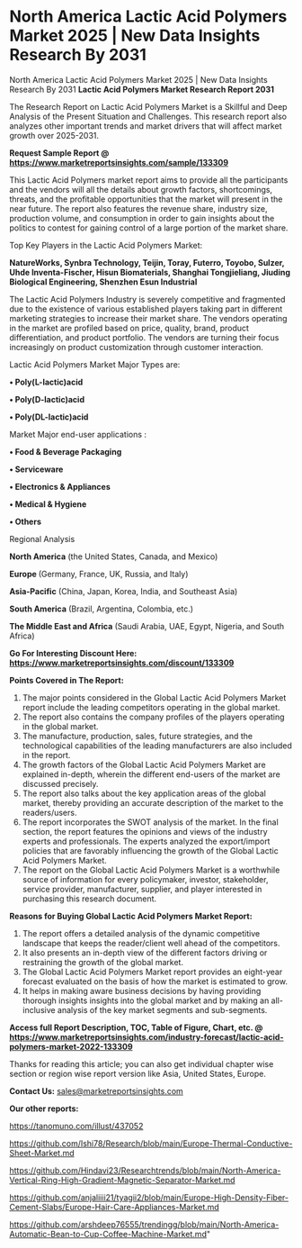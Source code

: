 # North America Lactic Acid Polymers Market 2025 | New Data Insights Research By 2031
North America Lactic Acid Polymers Market 2025 | New Data Insights Research By 2031
<strong>Lactic Acid Polymers Market Research Report 2031</strong>

The Research Report on Lactic Acid Polymers Market is a Skillful and Deep Analysis of the Present Situation and Challenges. This research report also analyzes other important trends and market drivers that will affect market growth over 2025-2031.

<strong>Request Sample Report @ <a href=https://www.marketreportsinsights.com/sample/133309>https://www.marketreportsinsights.com/sample/133309</a></strong>

This Lactic Acid Polymers market report aims to provide all the participants and the vendors will all the details about growth factors, shortcomings, threats, and the profitable opportunities that the market will present in the near future. The report also features the revenue share, industry size, production volume, and consumption in order to gain insights about the politics to contest for gaining control of a large portion of the market share.

Top Key Players in the Lactic Acid Polymers Market:

<strong>NatureWorks, Synbra Technology, Teijin, Toray, Futerro, Toyobo, Sulzer, Uhde Inventa-Fischer, Hisun Biomaterials, Shanghai Tongjieliang, Jiuding Biological Engineering, Shenzhen Esun Industrial</strong>

The Lactic Acid Polymers Industry is severely competitive and fragmented due to the existence of various established players taking part in different marketing strategies to increase their market share. The vendors operating in the market are profiled based on price, quality, brand, product differentiation, and product portfolio. The vendors are turning their focus increasingly on product customization through customer interaction.

Lactic Acid Polymers Market Major Types are:

<strong>• Poly(L-lactic)acid

• Poly(D-lactic)acid

• Poly(DL-lactic)acid</strong>

Market Major end-user applications :

<strong>• Food & Beverage Packaging

• Serviceware

• Electronics & Appliances

• Medical & Hygiene

• Others</strong>

Regional Analysis

</u><strong><b>North America</b></strong> (the United States, Canada, and Mexico)

<strong><b>Europe </b></strong>(Germany, France, UK, Russia, and Italy)

<strong><b>Asia-Pacific</b></strong> (China, Japan, Korea, India, and Southeast Asia)

<strong><b>South America</b></strong> (Brazil, Argentina, Colombia, etc.)

<strong><b>The Middle East and Africa</b></strong> (Saudi Arabia, UAE, Egypt, Nigeria, and South Africa)

<strong>Go For Interesting Discount Here: <a href=https://www.marketreportsinsights.com/discount/133309>https://www.marketreportsinsights.com/discount/133309</a></strong>

<strong>Points Covered in The Report:</strong>
<ol>
  <li>The major points considered in the Global Lactic Acid Polymers Market report include the leading competitors operating in the global market.</li>
  <li>The report also contains the company profiles of the players operating in the global market.</li>
  <li>The manufacture, production, sales, future strategies, and the technological capabilities of the leading manufacturers are also included in the report.</li>
  <li>The growth factors of the Global Lactic Acid Polymers Market are explained in-depth, wherein the different end-users of the market are discussed precisely.</li>
  <li>The report also talks about the key application areas of the global market, thereby providing an accurate description of the market to the readers/users.</li>
  <li>The report incorporates the SWOT analysis of the market. In the final section, the report features the opinions and views of the industry experts and professionals. The experts analyzed the export/import policies that are favorably influencing the growth of the Global Lactic Acid Polymers Market.</li>
  <li>The report on the Global Lactic Acid Polymers Market is a worthwhile source of information for every policymaker, investor, stakeholder, service provider, manufacturer, supplier, and player interested in purchasing this research document.</li>
</ol>
<strong>Reasons for Buying Global Lactic Acid Polymers Market Report:</strong>

<ol>
  <li>The report offers a detailed analysis of the dynamic competitive landscape that keeps the reader/client well ahead of the competitors.</li>
  <li>It also presents an in-depth view of the different factors driving or restraining the growth of the global market.</li>
  <li>The Global Lactic Acid Polymers Market report provides an eight-year forecast evaluated on the basis of how the market is estimated to grow.</li>
  <li>It helps in making aware business decisions by having providing thorough insights insights into the global market and by making an all-inclusive analysis of the key market segments and sub-segments.</li>
</ol>
<strong>Access full Report Description, TOC, Table of Figure, Chart, etc. @ <a href=https://www.marketreportsinsights.com/industry-forecast/lactic-acid-polymers-market-2022-133309>https://www.marketreportsinsights.com/industry-forecast/lactic-acid-polymers-market-2022-133309</a></strong>


Thanks for reading this article; you can also get individual chapter wise section or region wise report version like Asia, United States, Europe.

<strong>Contact Us:</strong>
sales@marketreportsinsights.com

<strong>Our other reports:</strong>

<a href=https://tanomuno.com/illust/437052>https://tanomuno.com/illust/437052</a>

<a href=https://github.com/Ishi78/Research/blob/main/Europe-Thermal-Conductive-Sheet-Market.md>https://github.com/Ishi78/Research/blob/main/Europe-Thermal-Conductive-Sheet-Market.md</a>

<a href=https://github.com/Hindavi23/Researchtrends/blob/main/North-America-Vertical-Ring-High-Gradient-Magnetic-Separator-Market.md>https://github.com/Hindavi23/Researchtrends/blob/main/North-America-Vertical-Ring-High-Gradient-Magnetic-Separator-Market.md</a>

<a href=https://github.com/anjaliiii21/tyagii2/blob/main/Europe-High-Density-Fiber-Cement-Slabs/Europe-Hair-Care-Appliances-Market.md>https://github.com/anjaliiii21/tyagii2/blob/main/Europe-High-Density-Fiber-Cement-Slabs/Europe-Hair-Care-Appliances-Market.md</a>

<a href=https://github.com/arshdeep76555/trendingg/blob/main/North-America-Automatic-Bean-to-Cup-Coffee-Machine-Market.md>https://github.com/arshdeep76555/trendingg/blob/main/North-America-Automatic-Bean-to-Cup-Coffee-Machine-Market.md</a>"
